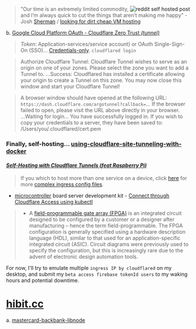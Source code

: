 [<img align="right" src="https://www.dl.dropboxusercontent.com/s/mpemto5h7bq4vvv/Screen%20Shot%202022-09-21%20at%207.25.37%20AM.png?dl=0" title="reddit self hosted post">](https://www.reddit.com/r/selfhosted/comments/xjl7lz/has_anyone_cloudflared_a_serverless_competitor_to)

> "Our time is an extremely limited commodity, and I’m always quick to cut the things that aren’t making me happy" - Josh [Sherman](https://joshtronic.com/2022/06/05/winding-down-the-vps-showdown/) / [looking for dirt cheap VM hosting](https://www.reddit.com/r/homelab/comments/93rrn0/looking_for_dirt_cheap_vm_hosting/)

b. [Google Cloud Platform OAuth - Cloudflare Zero Trust *(tunnel)*](https://developers.cloudflare.com/cloudflare-one/identity/idp-integration/google/)

> *Token*: Application-services/service account) or OAuth Single-Sign-On (SSO)... [Credentials-only](https://developers.cloudflare.com/cloudflare-one/tutorials/credentials-only/). `cloudflared login`

> Authorize Cloudflare Tunnel: Cloudflare Tunnel wishes to serve as an origin on one of your zones. Please select the zone you want to add a Tunnel to. ...Success: Cloudflared has installed a certificate allowing your origin to create a Tunnel on this zone. You may now close this window and start your Cloudflare Tunnel!

> A browser window should have opened at the following URL: `https://dash.cloudflare.com/argotunnel?callback=`... If the browser failed to open, please visit the URL above directly in your browser. ...Waiting for login... You have successfully logged in. If you wish to copy your credentials to a server, they have been saved to: /Users/you/.cloudflared/cert.pem

### Finally, self-hosting... [using-cloudflare-site-tunneling-with-docker](https://faun.pub/using-cloudflare-site-tunneling-with-docker-20688ad10c3d)

#### *[Self-Hosting with Cloudflare Tunnels (feat Raspberry Pi)](https://jrashford.com/2022/02/15/self-hosting-with-cloudflare-tunnels-feat-raspberry-pi/)*

> If you which to host more than one service on a device, click [here](https://developers.cloudflare.com/cloudflare-one/connections/connect-apps/install-and-setup/tunnel-guide/local/local-management/ingress/) for more [complex ingress config files](https://developers.cloudflare.com/cloudflare-one/connections/connect-apps/deployment-guides/kubernetes/).

- [microcontroller](https://www.newegg.com/Development-Boards/SubCategory/ID-3739) board server development kit - [Connect through Cloudflare Access using kubectl](https://developers.cloudflare.com/cloudflare-one/tutorials/kubectl/)

>- A [field-programmable gate array (FPGA)](https://earthpeopletechnology.com/products-page-2/modules/dueprologic) is an integrated circuit designed to be configured by a customer or a designer after manufacturing – hence the term field-programmable. The FPGA configuration is generally specified using a hardware description language (HDL), similar to that used for an application-specific integrated circuit (ASIC). Circuit diagrams were previously used to specify the configuration, but this is increasingly rare due to the advent of electronic design automation tools.

For now, I'll try to emulate multiple `ingress IP by cloudflared` on my desktop, and submit my `beta access firebase tokenId users` to my waking hours and potential downtime.

# [hibit.cc](https://hibit.cc)

a. [mastercard-backbank-libnode](https://github.com/NickCarducci/mastercard-backbank-libnode)
